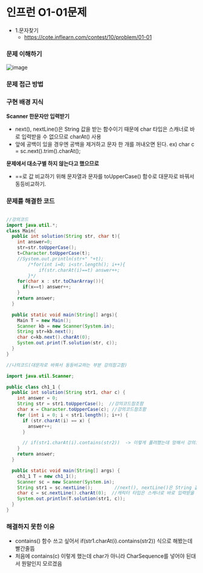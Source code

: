 # 인프런 O1-01문제
- 1.문자찾기
    - https://cote.inflearn.com/contest/10/problem/01-01

### 문제 이해하기
![image](https://user-images.githubusercontent.com/90403366/193588683-0d23d4cd-6385-4247-8d7c-6c14e1c1dd3b.png)
### 문제 접근 방법

### 구현 배경 지식
**Scanner 한문자만 입력받기**
 - next(), nextLine()은 String 값을 받는 함수이기 때문에 char 타입은 스캐너로 바로 입력받을 수 없으므로 charAt() 사용
 - 앞에 공백이 있을 경우엔 공백을 제거하고 문자 한 개를 꺼내오면 된다.
ex) char c = sc.next().trim().charAt();



**문제에서 대소구별 하지 않는다고 했으므로**
- ==로 값 비교하기 위해 문자열과 문자를 toUpperCase() 함수로 대문자로 바꿔서 동등비교하기.

### 문제를 해결한 코드
```java

//강의코드
import java.util.*;
class Main{
  public int solution(String str, char t){
    int answer=0;
    str=str.toUpperCase();
    t=Character.toUpperCase(t);
    //System.out.println(str+" "+t);
		/*for(int i=0; i<str.length(); i++){
			if(str.charAt(i)==t) answer++;
		}*/
    for(char x : str.toCharArray()){
      if(x==t) answer++;
    }
    return answer;
  }

  public static void main(String[] args){
    Main T = new Main();
    Scanner kb = new Scanner(System.in);
    String str=kb.next();
    char c=kb.next().charAt(0);
    System.out.print(T.solution(str, c));
  }
}

//나의코드(대문자로 바꿔서 동등비교하는 부분 강의참고함)

import java.util.Scanner;

public class ch1_1 {
  public int solution(String str1, char c) {
    int answer = 0;
    String str = str1.toUpperCase();  //강의코드참조함
    char x = Character.toUpperCase(c); //강의코드참조함
    for (int i = 0; i < str1.length(); i++) {
      if (str.charAt(i) == x) {
        answer++;
      }

      // if(str1.charAt(i).contains(str2))  -> 이렇게 풀려했는데 망해서 강의코드보고 바꿈
    }
    return answer;
  }

  public static void main(String[] args) {
    ch1_1 T = new ch1_1();
    Scanner sc = new Scanner(System.in);
    String str1 = sc.nextLine();        //next(), nextLine()은 String 값을 받는 함수이기 때문에
    char c = sc.nextLine().charAt(0);  //캐릭터 타입은 스캐너로 바로 입력받을 수 없으므로 charAt() 사용
    System.out.println(T.solution(str1, c));
  }
}

```

### 해결하지 못한 이유
- contains() 함수 쓰고 싶어서  if(str1.charAt(i).contains(str2)) 식으로 해봤는데 빨간줄뜸
- 처음에 contains(c) 이렇게 했는데 char가 아니라 CharSequence를 넣어야 된대서 뭔말인지 모르겠음
